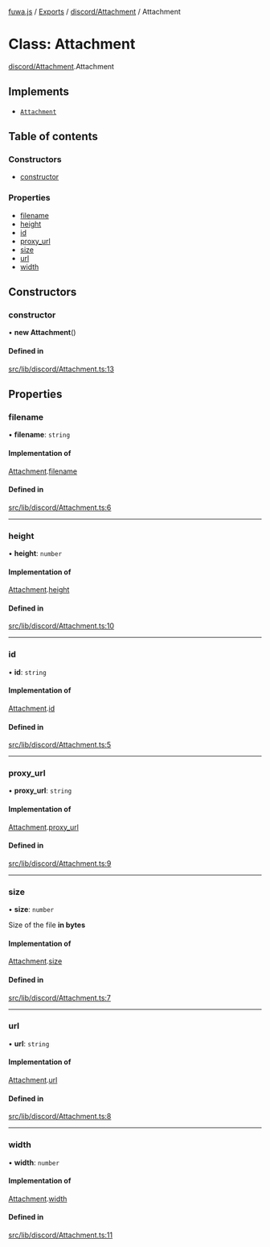 [fuwa.js](../README.md) / [Exports](../modules.md) / [discord/Attachment](../modules/discord_Attachment.md) / Attachment

# Class: Attachment

[discord/Attachment](../modules/discord_Attachment.md).Attachment

## Implements

- [`Attachment`](../interfaces/_DiscordAPI.Attachment.md)

## Table of contents

### Constructors

- [constructor](discord_Attachment.Attachment.md#constructor)

### Properties

- [filename](discord_Attachment.Attachment.md#filename)
- [height](discord_Attachment.Attachment.md#height)
- [id](discord_Attachment.Attachment.md#id)
- [proxy\_url](discord_Attachment.Attachment.md#proxy_url)
- [size](discord_Attachment.Attachment.md#size)
- [url](discord_Attachment.Attachment.md#url)
- [width](discord_Attachment.Attachment.md#width)

## Constructors

### constructor

• **new Attachment**()

#### Defined in

[src/lib/discord/Attachment.ts:13](https://github.com/Fuwajs/Fuwa.js/blob/d4e1de5/src/lib/discord/Attachment.ts#L13)

## Properties

### filename

• **filename**: `string`

#### Implementation of

[Attachment](../interfaces/_DiscordAPI.Attachment.md).[filename](../interfaces/_DiscordAPI.Attachment.md#filename)

#### Defined in

[src/lib/discord/Attachment.ts:6](https://github.com/Fuwajs/Fuwa.js/blob/d4e1de5/src/lib/discord/Attachment.ts#L6)

___

### height

• **height**: `number`

#### Implementation of

[Attachment](../interfaces/_DiscordAPI.Attachment.md).[height](../interfaces/_DiscordAPI.Attachment.md#height)

#### Defined in

[src/lib/discord/Attachment.ts:10](https://github.com/Fuwajs/Fuwa.js/blob/d4e1de5/src/lib/discord/Attachment.ts#L10)

___

### id

• **id**: `string`

#### Implementation of

[Attachment](../interfaces/_DiscordAPI.Attachment.md).[id](../interfaces/_DiscordAPI.Attachment.md#id)

#### Defined in

[src/lib/discord/Attachment.ts:5](https://github.com/Fuwajs/Fuwa.js/blob/d4e1de5/src/lib/discord/Attachment.ts#L5)

___

### proxy\_url

• **proxy\_url**: `string`

#### Implementation of

[Attachment](../interfaces/_DiscordAPI.Attachment.md).[proxy_url](../interfaces/_DiscordAPI.Attachment.md#proxy_url)

#### Defined in

[src/lib/discord/Attachment.ts:9](https://github.com/Fuwajs/Fuwa.js/blob/d4e1de5/src/lib/discord/Attachment.ts#L9)

___

### size

• **size**: `number`

Size of the file **in bytes**

#### Implementation of

[Attachment](../interfaces/_DiscordAPI.Attachment.md).[size](../interfaces/_DiscordAPI.Attachment.md#size)

#### Defined in

[src/lib/discord/Attachment.ts:7](https://github.com/Fuwajs/Fuwa.js/blob/d4e1de5/src/lib/discord/Attachment.ts#L7)

___

### url

• **url**: `string`

#### Implementation of

[Attachment](../interfaces/_DiscordAPI.Attachment.md).[url](../interfaces/_DiscordAPI.Attachment.md#url)

#### Defined in

[src/lib/discord/Attachment.ts:8](https://github.com/Fuwajs/Fuwa.js/blob/d4e1de5/src/lib/discord/Attachment.ts#L8)

___

### width

• **width**: `number`

#### Implementation of

[Attachment](../interfaces/_DiscordAPI.Attachment.md).[width](../interfaces/_DiscordAPI.Attachment.md#width)

#### Defined in

[src/lib/discord/Attachment.ts:11](https://github.com/Fuwajs/Fuwa.js/blob/d4e1de5/src/lib/discord/Attachment.ts#L11)

